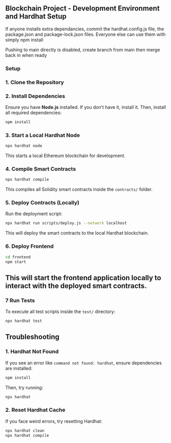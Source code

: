 
## Blockchain Project - Development Environment and Hardhat Setup

If anyone installs extra dependancies, commit the hardhat.config.js file, the package.json and package-lock.json files.
Everyone else can use them with simply npm install

Pushing to main directly is disabled, create branch from main then merge back in when ready 


### Setup 

### **1. Clone the Repository**


### **2. Install Dependencies**
Ensure you have **Node.js** installed. If you don’t have it, install it.
Then, install all required dependencies:
```sh
npm install
```

### **3. Start a Local Hardhat Node**
```sh
npx hardhat node
```
This starts a local Ethereum blockchain for development.

### **4. Compile Smart Contracts**
```sh
npx hardhat compile
```
This compiles all Solidity smart contracts inside the `contracts/` folder.

### **5. Deploy Contracts (Locally)**
Run the deployment script:
```sh
npx hardhat run scripts/deploy.js --network localhost
```
This will deploy the smart contracts to the local Hardhat blockchain.

### **6. Deploy Frontend**

```sh
cd frontend
npm start
```
This will start the frontend application locally to interact with the deployed smart contracts.
---


### **7 Run Tests**
To execute all test scripts inside the `test/` directory:
```sh
npx hardhat test
```


## **Troubleshooting**

### **1. Hardhat Not Found**
If you see an error like `command not found: hardhat`, ensure dependencies are installed:
```sh
npm install
```
Then, try running:
```sh
npx hardhat
```

### **2. Reset Hardhat Cache**
If you face weird errors, try resetting Hardhat:
```sh
npx hardhat clean
npx hardhat compile
```

